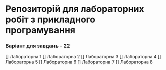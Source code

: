 # Репозиторій для лабораторних робіт з прикладного програмування
### Варіант для завдань - 22
[] Лабораторна 1
[] Лабораторна 2
[] Лабораторна 3
[] Лабораторна 4
[] Лабораторна 5
[] Лабораторна 6
[] Лабораторна 7
[] Лабораторна 8
